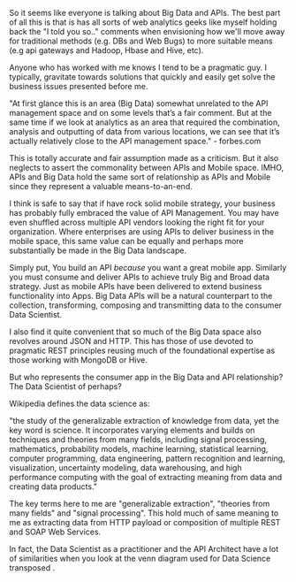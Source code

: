 So it seems like everyone is talking about Big Data and APIs.  The best part of all this is that is has all sorts of web analytics geeks like myself holding back the "I told you so.." comments when envisioning how we'll move away for traditional methods (e.g. DBs and Web Bugs) to more suitable means (e.g api gateways and Hadoop, Hbase and Hive, etc).

Anyone who has worked with me knows I tend to be a pragmatic guy.  I typically, gravitate towards solutions that quickly and easily get solve the business issues presented before me.

"At first glance this is an area (Big Data) somewhat unrelated to the API management space and on some levels that’s a fair comment. But at the same time if we look at analytics as an area that required the combination, analysis and outputting of data from various locations, we can see that it’s actually relatively close to the API management space." - forbes.com

This is totally accurate and fair assumption made as a criticism.  But it also neglects to assert the commonality between APIs and Mobile space.  IMHO, APIs and Big Data hold the same sort of relationship as APIs and Mobile since they represent a valuable means-to-an-end.

I think is safe to say that if have rock solid mobile strategy, your business has probably fully embraced the value of API Management.  You may have even  shuffled across multiple API vendors looking the right fit for your organization. Where enterprises are using APIs to deliver business in the mobile space, this same value can be equally and perhaps more substantially be made in the Big Data landscape.

Simply put, You build an API *because* you want a great mobile app.  Similarly you must consume and deliver APIs to achieve truly Big and Broad data strategy.  Just as mobile APIs have been delivered to extend business functionality into Apps.  Big Data APIs will be a natural counterpart to the collection, transforming, composing and transmitting data to the consumer Data Scientist.

I also find it quite convenient that so much of the Big Data space also revolves around JSON and HTTP.  This has those of use devoted to pragmatic REST principles reusing much of the foundational expertise as those working with MongoDB or Hive.

But who represents the consumer app in the Big Data and API relationship?  The Data Scientist of perhaps?  

Wikipedia defines the data science as: 

"the study of the generalizable extraction of knowledge from data, yet the key word is science. It incorporates varying elements and builds on techniques and theories from many fields, including signal processing, mathematics, probability models, machine learning, statistical learning, computer programming, data engineering, pattern recognition and learning, visualization, uncertainty modeling, data warehousing, and high performance computing with the goal of extracting meaning from data and creating data products."

The key terms here to me are "generalizable extraction", "theories from many fields" and "signal processing".  This hold much of same meaning to me as extracting data from HTTP payload or composition of multiple REST and SOAP Web Services.

In fact, the Data Scientist as a practitioner and the API Architect have a lot of similarities when you look at the venn diagram used for Data Science transposed .








